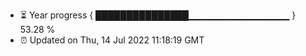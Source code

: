 - ⏳ Year progress { ███████████████▁▁▁▁▁▁▁▁▁▁▁▁▁▁▁ } 53.28 %
- ⏰ Updated on Thu, 14 Jul 2022 11:18:19 GMT

